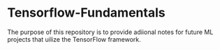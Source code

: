 # Tensorflow-Fundamentals
The purpose of this repository is to provide adiional notes for future ML projects that uilize the TensorFlow framework.
